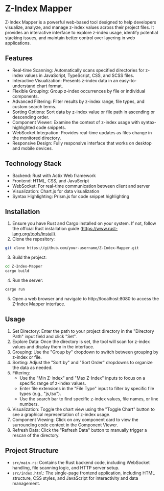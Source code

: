 **Z-Index Mapper**
================

Z-Index Mapper is a powerful web-based tool designed to help developers visualize, analyze, and manage z-index values across their project files. It provides an interactive interface to explore z-index usage, identify potential stacking issues, and maintain better control over layering in web applications.

**Features**
------------

* Real-time Scanning: Automatically scans specified directories for z-index values in JavaScript, TypeScript, CSS, and SCSS files.
* Interactive Visualization: Presents z-index data in an easy-to-understand chart format.
* Flexible Grouping: Group z-index occurrences by file or individual components.
* Advanced Filtering: Filter results by z-index range, file types, and custom search terms.
* Sorting Options: Sort data by z-index value or file path in ascending or descending order.
* Component Viewer: Examine the context of z-index usage with syntax-highlighted code snippets.
* WebSocket Integration: Provides real-time updates as files change in the monitored directory.
* Responsive Design: Fully responsive interface that works on desktop and mobile devices.

**Technology Stack**
-------------------

* Backend: Rust with Actix Web framework
* Frontend: HTML, CSS, and JavaScript
* WebSocket: For real-time communication between client and server
* Visualization: Chart.js for data visualization
* Syntax Highlighting: Prism.js for code snippet highlighting

**Installation**
--------------

1. Ensure you have Rust and Cargo installed on your system. If not, follow the official Rust installation guide (https://www.rust-lang.org/tools/install).
2. Clone the repository:
```bash
git clone https://github.com/your-username/Z-Index-Mapper.git
```
3. Build the project:
```bash
cd Z-Index-Mapper
cargo build
```
4. Run the server:
```bash
cargo run
```
5. Open a web browser and navigate to http://localhost:8080 to access the Z-Index Mapper interface.

**Usage**
--------

1. Set Directory: Enter the path to your project directory in the "Directory Path" input field and click "Set".
2. Explore Data: Once the directory is set, the tool will scan for z-index values and display them in the interface.
3. Grouping: Use the "Group by" dropdown to switch between grouping by z-index or file.
4. Sorting: Adjust the "Sort by" and "Sort Order" dropdowns to organize the data as needed.
5. Filtering:
	* Use the "Min Z-Index" and "Max Z-Index" inputs to focus on a specific range of z-index values.
	* Enter file extensions in the "File Type" input to filter by specific file types (e.g., "js,tsx").
	* Use the search bar to find specific z-index values, file names, or line numbers.
6. Visualization: Toggle the chart view using the "Toggle Chart" button to see a graphical representation of z-index usage.
7. Component Viewing: Click on any component card to view the surrounding code context in the Component Viewer.
8. Refresh Data: Click the "Refresh Data" button to manually trigger a rescan of the directory.

**Project Structure**
--------------------

* `src/main.rs`: Contains the Rust backend code, including WebSocket handling, file scanning logic, and HTTP server setup.
* `src/index.html`: The single-page frontend application, including HTML structure, CSS styles, and JavaScript for interactivity and data management.
